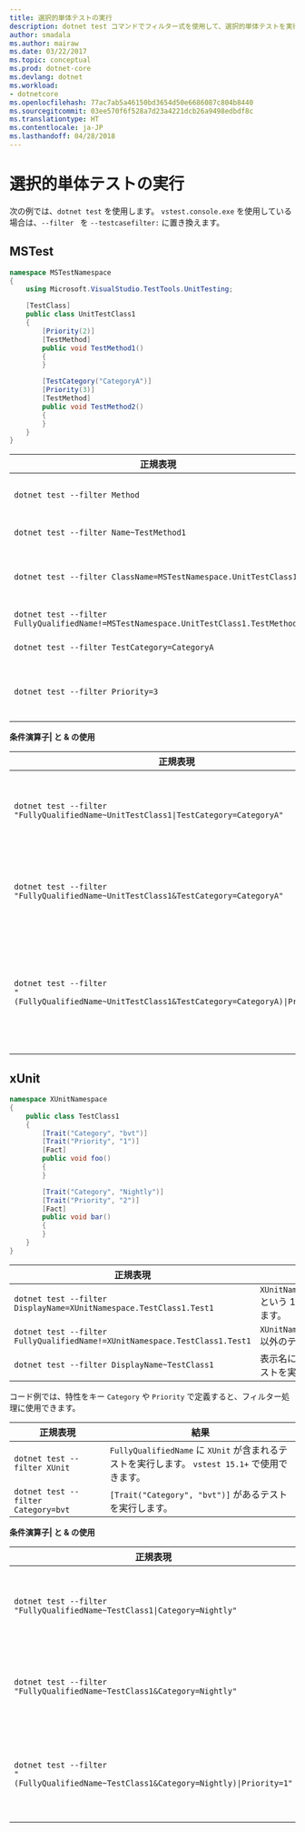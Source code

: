 ```yaml
---
title: 選択的単体テストの実行
description: dotnet test コマンドでフィルター式を使用して、選択的単体テストを実行する方法を紹介します。
author: smadala
ms.author: mairaw
ms.date: 03/22/2017
ms.topic: conceptual
ms.prod: dotnet-core
ms.devlang: dotnet
ms.workload:
- dotnetcore
ms.openlocfilehash: 77ac7ab5a46150bd3654d50e6686087c804b8440
ms.sourcegitcommit: 03ee570f6f528a7d23a4221dcb26a9498edbdf8c
ms.translationtype: HT
ms.contentlocale: ja-JP
ms.lasthandoff: 04/28/2018
---
```

# <a name="running-selective-unit-tests"></a>選択的単体テストの実行

次の例では、`dotnet test` を使用します。 `vstest.console.exe` を使用している場合は、`--filter ` を `--testcasefilter:` に置き換えます。

## <a name="mstest"></a>MSTest

```csharp
namespace MSTestNamespace
{
    using Microsoft.VisualStudio.TestTools.UnitTesting;

    [TestClass]
    public class UnitTestClass1
    {
        [Priority(2)]
        [TestMethod]
        public void TestMethod1()
        {
        }

        [TestCategory("CategoryA")]
        [Priority(3)]
        [TestMethod]
        public void TestMethod2()
        {
        }
    }
}
```

| 正規表現 | 結果 |
| ---------- | ------ |
| `dotnet test --filter Method` | `FullyQualifiedName` に `Method` が含まれるテストを実行します。 `vstest 15.1+` で使用できます。 |
| `dotnet test --filter Name~TestMethod1` | 名前に `TestMethod1` が含まれるテストを実行します。 |
| `dotnet test --filter ClassName=MSTestNamespace.UnitTestClass1` | クラス `MSTestNamespace.UnitTestClass1` 内にあるテストを実行します。<br>**注:** `ClassName` 値には名前空間があるため、`ClassName=UnitTestClass1` は機能しません。 |
| `dotnet test --filter FullyQualifiedName!=MSTestNamespace.UnitTestClass1.TestMethod1` | `MSTestNamespace.UnitTestClass1.TestMethod1` 以外のテストをすべて実行します。 |
| `dotnet test --filter TestCategory=CategoryA` | `[TestCategory("CategoryA")]` の注釈が付けられているテストを実行します。 |
| `dotnet test --filter Priority=3` | `[Priority(3)]` の注釈が付けられているテストを実行します。<br>**注:** `Priority~3` は文字列ではないため、無効な値です。 |

**条件演算子| と &amp; の使用**

| 正規表現 | 結果 |
| ---------- | ------ |
| <code>dotnet test --filter "FullyQualifiedName~UnitTestClass1&#124;TestCategory=CategoryA"</code> | `FullyQualifiedName` に `UnitTestClass1` がある、**または** `TestCategory` が `CategoryA` のテストを実行します。 |
| `dotnet test --filter "FullyQualifiedName~UnitTestClass1&TestCategory=CategoryA"` | `FullyQualifiedName` に `UnitTestClass1` がある、**および** `TestCategory` が `CategoryA` のテストを実行します。 |
| <code>dotnet test --filter "(FullyQualifiedName~UnitTestClass1&TestCategory=CategoryA)&#124;Priority=1"</code> | `UnitTestClass1` を含む `FullyQualifiedName` **および** `TestCategory` が `CategoryA`、**または** `Priority` が 1 かのいずれかのテストを実行します。 |

## <a name="xunit"></a>xUnit

```csharp
namespace XUnitNamespace
{
    public class TestClass1
    {
        [Trait("Category", "bvt")]
        [Trait("Priority", "1")]
        [Fact]
        public void foo()
        {
        }

        [Trait("Category", "Nightly")]
        [Trait("Priority", "2")]
        [Fact]
        public void bar()
        {
        }
    }
}
```

| 正規表現 | 結果 |
| ---------- | ------ |
| `dotnet test --filter DisplayName=XUnitNamespace.TestClass1.Test1` | `XUnitNamespace.TestClass1.Test1` という 1 つのテストのみを実行します。 |
| `dotnet test --filter FullyQualifiedName!=XUnitNamespace.TestClass1.Test1` | `XUnitNamespace.TestClass1.Test1` 以外のテストをすべて実行します。 |
| `dotnet test --filter DisplayName~TestClass1` | 表示名に `TestClass1` が含まれるテストを実行します。 |

コード例では、特性をキー `Category` や `Priority` で定義すると、フィルター処理に使用できます。

| 正規表現 | 結果 |
| ---------- | ------ |
| `dotnet test --filter XUnit` | `FullyQualifiedName` に `XUnit` が含まれるテストを実行します。  `vstest 15.1+` で使用できます。 |
| `dotnet test --filter Category=bvt` | `[Trait("Category", "bvt")]` があるテストを実行します。 |

**条件演算子| と &amp; の使用**

| 正規表現 | 結果 |
| ---------- | ------ |
| <code>dotnet test --filter "FullyQualifiedName~TestClass1&#124;Category=Nightly"</code> | `FullyQualifiedName` に `TestClass1` がある、**または** `Category` が `Nightly` のテストを実行します。 |
| `dotnet test --filter "FullyQualifiedName~TestClass1&Category=Nightly"` | `FullyQualifiedName` に `TestClass1` がある、**および** `Category` が `Nightly` のテストを実行します。 |
| <code>dotnet test --filter "(FullyQualifiedName~TestClass1&Category=Nightly)&#124;Priority=1"</code> | `TestClass1` を含む `FullyQualifiedName` **および** `Category` が `CategoryA`、**または** `Priority` が 1 かのいずれかのテストを実行します。 |
